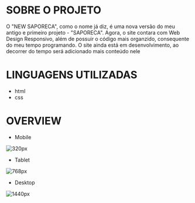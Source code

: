 # SOBRE O PROJETO
O "NEW SAPORECA", como o nome já diz, é uma nova versão do meu antigo e primeiro projeto - "SAPORECA". Agora, o site contara com Web Design Responsivo, além de possuir o código mais organzido, consequente do meu tempo programando.
O site ainda está em desenvolvimento, ao decorrer do tempo será adicionado mais conteúdo nele

# LINGUAGENS UTILIZADAS 
- html
- css

# OVERVIEW

- Mobile


![320px](https://github.com/lucas-jurgensen/new-saporeca/assets/114704161/92f3283e-9a69-496d-a230-39ee75a6461a)

- Tablet


![768px](https://github.com/lucas-jurgensen/new-saporeca/assets/114704161/4de392d1-f146-40fb-b0af-c9f9e3e762aa)

- Desktop


![1440px](https://github.com/lucas-jurgensen/new-saporeca/assets/114704161/7b978cdb-a589-4955-a6b6-042926322c08)
